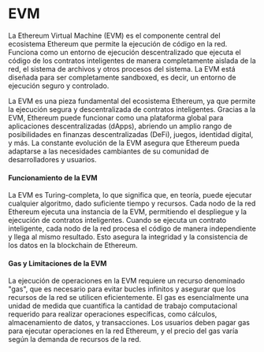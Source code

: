 # EVM

La Ethereum Virtual Machine (EVM) es el componente central del ecosistema Ethereum que permite la ejecución de código en la red. Funciona como un entorno de ejecución descentralizado que ejecuta el código de los contratos inteligentes de manera completamente aislada de la red, el sistema de archivos y otros procesos del sistema. La EVM está diseñada para ser completamente sandboxed, es decir, un entorno de ejecución seguro y controlado.

La EVM es una pieza fundamental del ecosistema Ethereum, ya que permite la ejecución segura y descentralizada de contratos inteligentes. Gracias a la EVM, Ethereum puede funcionar como una plataforma global para aplicaciones descentralizadas (dApps), abriendo un amplio rango de posibilidades en finanzas descentralizadas (DeFi), juegos, identidad digital, y más. La constante evolución de la EVM asegura que Ethereum pueda adaptarse a las necesidades cambiantes de su comunidad de desarrolladores y usuarios.

#### **Funcionamiento de la EVM**

La EVM es Turing-completa, lo que significa que, en teoría, puede ejecutar cualquier algoritmo, dado suficiente tiempo y recursos. Cada nodo de la red Ethereum ejecuta una instancia de la EVM, permitiendo el despliegue y la ejecución de contratos inteligentes. Cuando se ejecuta un contrato inteligente, cada nodo de la red procesa el código de manera independiente y llega al mismo resultado. Esto asegura la integridad y la consistencia de los datos en la blockchain de Ethereum.

#### **Gas y Limitaciones de la EVM**

La ejecución de operaciones en la EVM requiere un recurso denominado "gas", que es necesario para evitar bucles infinitos y asegurar que los recursos de la red se utilicen eficientemente. El gas es esencialmente una unidad de medida que cuantifica la cantidad de trabajo computacional requerido para realizar operaciones específicas, como cálculos, almacenamiento de datos, y transacciones. Los usuarios deben pagar gas para ejecutar operaciones en la red Ethereum, y el precio del gas varía según la demanda de recursos de la red.
